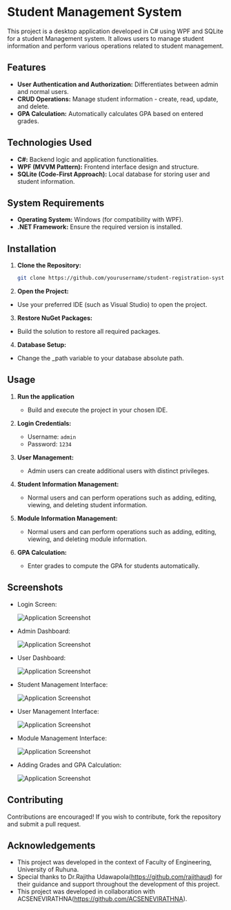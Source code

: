 # Student Management System

This project is a desktop application developed in C# using WPF and SQLite for a student Management system. It allows users to manage student information and perform various operations related to student management.

## Features

- **User Authentication and Authorization:** Differentiates between admin and normal users.
- **CRUD Operations:** Manage student information - create, read, update, and delete.
- **GPA Calculation:** Automatically calculates GPA based on entered grades.

## Technologies Used

- **C#:** Backend logic and application functionalities.
- **WPF (MVVM Pattern):** Frontend interface design and structure.
- **SQLite (Code-First Approach):** Local database for storing user and student information.

## System Requirements

- **Operating System:** Windows (for compatibility with WPF).
- **.NET Framework:** Ensure the required version is installed.

## Installation

1. **Clone the Repository:**
   ```bash
   git clone https://github.com/yourusername/student-registration-system.git
   
2. **Open the Project:**
  - Use your preferred IDE (such as Visual Studio) to open the project.
    
3. **Restore NuGet Packages:**
  - Build the solution to restore all required packages.

4. **Database Setup:**
  - Change the _path variable to your database absolute path.

## Usage

1. **Run the application**
   - Build and execute the project in your chosen IDE.

2. **Login Credentials:**
   - Username: `admin`
   - Password: `1234`
  
3. **User Management:**
   - Admin users can create additional users with distinct privileges.
  
4. **Student Information Management:**
   - Normal users and can perform operations such as adding, editing, viewing, and deleting student information.
  
5. **Module Information Management:**
   - Normal users and can perform operations such as adding, editing, viewing, and deleting module information.
  
6. **GPA Calculation:**
   - Enter grades to compute the GPA for students automatically.
  
## Screenshots

- Login Screen:

  ![Application Screenshot](Student_Management_System/screenshots/Login.png)

- Admin Dashboard: 

  ![Application Screenshot](Student_Management_System/screenshots/Admin_Dashboard.png)

- User Dashboard: 

  ![Application Screenshot](Student_Management_System/screenshots/User_Dashboard.png)

- Student Management Interface:

  ![Application Screenshot](Student_Management_System/screenshots/Add_Student.png)

- User Management Interface:

  ![Application Screenshot](Student_Management_System/screenshots/Add_User.png)

- Module Management Interface:

  ![Application Screenshot](Student_Management_System/screenshots/Add_Module.png)

- Adding Grades and GPA Calculation: 

  ![Application Screenshot](Student_Management_System/screenshots/Add_Student_Module.png)

## Contributing
Contributions are encouraged! If you wish to contribute, fork the repository and submit a pull request.

## Acknowledgements

  - This project was developed in the context of Faculty of Engineering, University of Ruhuna.
  - Special thanks to Dr.Rajitha Udawapola(https://github.com/rajithaud) for their guidance and support throughout the development of this project.
  - This project was developed in collaboration with ACSENEVIRATHNA(https://github.com/ACSENEVIRATHNA).
